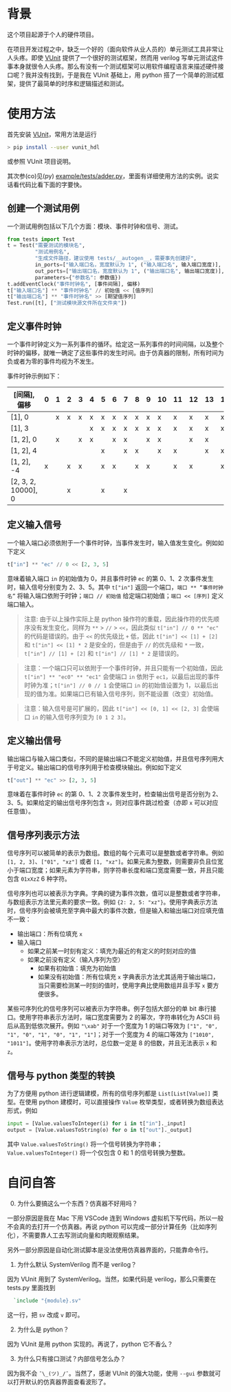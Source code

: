 # 背景
这个项目起源于个人的硬件项目。

在项目开发过程之中，缺乏一个好的（面向软件从业人员的）单元测试工具非常让人头疼。即使 [VUnit](https://github.com/VUnit/vunit) 提供了一个很好的测试框架，然而用 verilog 写单元测试这件事本身就很令人头疼。那么有没有一个测试框架可以用软件编程语言来描述硬件接口呢？我并没有找到，于是我在 VUnit 基础上，用 python 搭了一个简单的测试框架，提供了最简单的时序和逻辑描述和测试。

# 使用方法
首先安装 [VUnit](https://github.com/VUnit/vunit)，常用方法是运行
```bash
> pip install --user vunit_hdl
```
或参照 VUnit 项目说明。

其次参(co)见(py) [example/tests/adder.py](https://github.com/wwy9/vunit-py/blob/master/example/tests/adder.py)，里面有详细使用方法的实例。说实话看代码比看下面的字要快。

## 创建一个测试用例
一个测试用例包括以下几个方面：模块、事件时钟和信号、测试。
```python
from tests import Test
t = Test("需要测试的模块名",
         "测试用例名",
         "生成文件路径，建议使用 tests/__autogen__，需要事先创建好",
         in_ports=["输入端口名，宽度默认为 1", ("输入端口名", 输入端口宽度)],
         out_ports=["输出端口名，宽度默认为 1", ("输出端口名", 输出端口宽度)],
         parameters={"参数名": 参数值})
t.addEventClock("事件时钟名", [事件间隔], 偏移)
t["输入端口名"] ** "事件时钟名" // 初始值 << [值序列]
t["输出端口名"] ** "事件时钟名" >> [期望值序列]
Test.run([t], ["测试模块源文件所在文件夹"])
```

## 定义事件时钟
一个事件时钟定义为一系列事件的循环。给定这一系列事件的时间间隔，以及整个时钟的偏移，就唯一确定了这些事件的发生时间。由于仿真器的限制，所有时间为负或者为零的事件均视为不发生。

事件时钟示例如下：

| [间隔], 偏移        | 0   | 1   | 2   | 3   | 4   | 5   | 6   | 7   | 8   | 9   | 10  | 11  | 12  | 13  | 14  | 15  |
| ------------------- | --- | --- | --- | --- | --- | --- | --- | --- | --- | --- | --- | --- | --- | --- | --- | --- |
| [1], 0              |     | x   | x   | x   | x   | x   | x   | x   | x   | x   | x   | x   | x   | x   | x   | x   |
| [1], 3              |     |     |     |     | x   | x   | x   | x   | x   | x   | x   | x   | x   | x   | x   | x   |
| [1, 2], 0           |     | x   |     | x   | x   |     | x   | x   |     | x   | x   |     | x   | x   |     | x   |
| [1, 2], 4           |     |     |     |     |     | x   |     | x   | x   |     | x   | x   |     | x   | x   |
| [1, 2], -4          | x   |     | x   | x   |     | x   | x   |     | x   | x   |     | x   | x   |     | x   | x   |
| [2, 3, 2, 10000], 0 |     |     | x   |     |     | x   |     | x   |     |     |     |     |     |     |     |

## 定义输入信号
一个输入端口必须依附于一个事件时钟，当事件发生时，输入值发生变化。例如如下定义
```python
t["in"] ** "ec" // 0 << [2, 3, 5]
```
意味着输入端口 `in` 的初始值为 0，并且事件时钟 `ec` 的第 0、1、2 次事件发生时，输入信号分别变为 2、3、5。其中 `t["in"]` 返回一个端口，`端口 ** “事件时钟名”` 将输入端口依附于时钟；`端口 // 初始值` 给定端口初始值；`端口 << [序列]` 定义端口输入。

> 注意: 由于以上操作实际上是 python 操作符的重载，因此操作符的优先顺序没有发生变化，同样为 `**` > `//` > `<<`，因此类似 `t["in"] // 0 ** "ec"` 的代码是错误的。由于 `<<` 的优先级比 `+` 低，因此 `t["in"] << [1] + [2]` 和 `t["in"] << [1] * 2` 是安全的，但是由于 `//` 的优先级和 `*` 一致，`t["in"] // [1] + [2]` 和 `t["in"] // [1] * 2` 是错误的。

> 注意：一个端口只可以依附于一个事件时钟，并且只能有一个初始值，因此 `t["in"] ** "ec0" ** "ec1"` 会使端口 `in` 依附于 `ec1`，以最后出现的事件时钟为准；`t["in"] // 0 // 1` 会使端口 `in` 的初始值设置为 1，以最后出现的值为准。如果端口已有输入信号序列，则不能设置（改变）初始值。

> 注意：输入信号是可扩展的，因此 `t["in"] << [0, 1] << [2, 3]` 会使端口 `in` 的输入信号序列变为 `[0 1 2 3]`。

## 定义输出信号
输出端口与输入端口类似，不同的是输出端口不能定义初始值，并且信号序列用大于号定义。输出端口的信号序列用于检查模块输出。例如如下定义
```python
t["out"] ** "ec" >> [2, 3, 5]
```
意味着在事件时钟 `ec` 的第 0、1、2 次事件发生时，检查输出信号是否分别为 2、3、5。如果给定的输出信号序列包含 `x`，则对应事件跳过检查（亦即 `x` 可以对应任意值）。

## 信号序列表示方法
信号序列可以被简单的表示为数组。数组的每个元素可以是整数或者字符串。例如 `[1, 2, 3]`、`["01", "xz"]` 或者 `[1, "xz"]`。如果元素为整数，则需要非负且位宽小于端口宽度；如果元素为字符串，则字符串长度和端口宽度需要一致，并且只能包含 `01xXzZ` 6 种字符。

信号序列也可以被表示为字典。字典的键为事件次数，值可以是整数或者字符串，与数组表示方法里元素的要求一致。例如 `{2: 2, 5: "xz"}`。使用字典表示方法时，信号序列会被填充至字典中最大的事件次数，但是输入和输出端口对应填充值不一致：
- 输出端口：所有位填充 `x`
- 输入端口
  - 如果之前某一时刻有定义：填充为最近的有定义的时刻对应的值
  - 如果之前没有定义（输入序列为空）
    - 如果有初始值：填充为初始值
    - 如果没有初始值：所有位填充 `x`
字典表示方法尤其适用于输出端口，当只需要检测某一时刻的值时，使用字典比使用数组并且手写 `x` 要方便很多。

某些可序列化的信号序列可以被表示为字符串。例子包括大部分的单 bit 串行接口。使用字符串表示方法时，端口宽度需要为 2 的幂次，字符串转化为 ASCII 码后从高到低依次展开。例如 `"\xab"` 对于一个宽度为 1 的端口等效为 `["1", "0", "1", "0", "1", "0", "1", "1"]`；对于一个宽度为 4 的端口等效为 `["1010", "1011"]`。使用字符串表示方法时，总位数一定是 8 的倍数，并且无法表示 `x` 和 `z`。

## 信号与 python 类型的转换
为了方便用 python 进行逻辑建模，所有的信号序列都是 `List[List[Value]]` 类型。在使用 python 建模时，可以直接操作 `Value` 枚举类型，或者转换为数组表达形式，例如
```python
input = [Value.valuesToInteger(i) for i in t["in"]._input]
output = [Value.valuesToString(o) for o in t["out"]._output]
```
其中 `Value.valuesToString()` 将一个信号转换为字符串；`Value.valuesToInteger()` 将一个仅包含 0 和 1 的信号转换为整数。

# 自问自答
0. 为什么要搞这么一个东西？仿真器不好用吗？

一部分原因是我在 Mac 下用 VSCode 连到 Windows 虚拟机下写代码，所以一般不会真的去打开一个仿真器。再说 python 可以完成一部分计算任务（比如序列化），不需要靠人工去写测试向量和肉眼观察结果。

另外一部分原因是自动化测试脚本是没法使用仿真器界面的，只能靠命令行。

1. 为什么默认 SystemVerilog 而不是 verilog？

因为 VUnit 用到了 SystemVerilog。当然，如果代码是 verilog，那么只需要在 tests.py 里面找到
```verilog
  `include "{module}.sv"
```
这一行，把 `sv` 改成 `v` 即可。

2. 为什么是 python？

因为 VUnit 是用 python 实现的。再说了，python 它不香么？

3. 为什么只有接口测试？内部信号怎么办？

因为我不会 `¯\_(ツ)_/¯`。当然了，感谢 VUnit 的强大功能，使用 `--gui` 参数就可以打开默认的仿真器界面查看波形了。